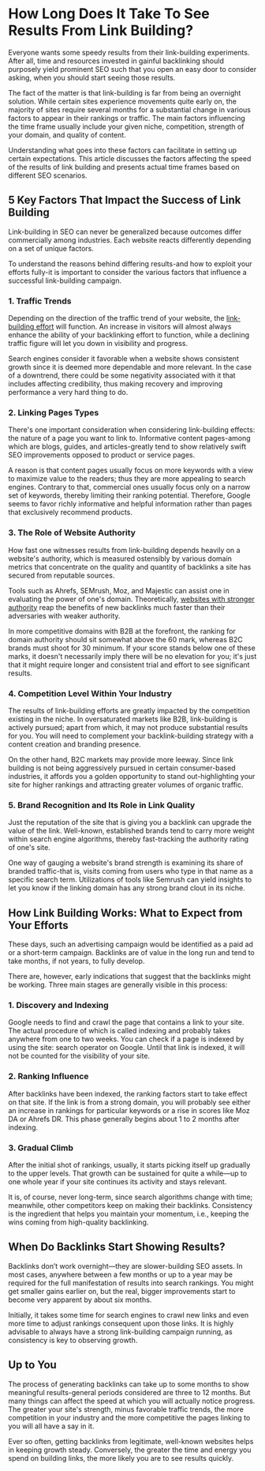 # How Long Does It Take To See Results From Link Building?

Everyone wants some speedy results from their link-building experiments. After all, time and resources invested in gainful backlinking should purposely yield prominent SEO such that you open an easy door to consider asking, when you should start seeing those results.

The fact of the matter is that link-building is far from being an overnight solution. While certain sites experience movements quite early on, the majority of sites require several months for a substantial change in various factors to appear in their rankings or traffic. The main factors influencing the time frame usually include your given niche, competition, strength of your domain, and quality of content.

Understanding what goes into these factors can facilitate in setting up certain expectations. This article discusses the factors affecting the speed of the results of link building and presents actual time frames based on different SEO scenarios.

## 5 Key Factors That Impact the Success of Link Building

Link-building in SEO can never be generalized because outcomes differ commercially among industries. Each website reacts differently depending on a set of unique factors.

To understand the reasons behind differing results-and how to exploit your efforts fully-it is important to consider the various factors that influence a successful link-building campaign.

### 1. Traffic Trends

Depending on the direction of the traffic trend of your website, the [link-building effort](https://blog.oficly.com/white-hat-link-building-for-high-quality-backlinks) will function. An increase in visitors will almost always enhance the ability of your backlinking effort to function, while a declining traffic figure will let you down in visibility and progress.

Search engines consider it favorable when a website shows consistent growth since it is deemed more dependable and more relevant. In the case of a downtrend, there could be some negativity associated with it that includes affecting credibility, thus making recovery and improving performance a very hard thing to do.

### 2. Linking Pages Types

There's one important consideration when considering link-building effects: the nature of a page you want to link to. Informative content pages-among which are blogs, guides, and articles-greatly tend to show relatively swift SEO improvements opposed to product or service pages.

A reason is that content pages usually focus on more keywords with a view to maximize value to the readers; thus they are more appealing to search engines. Contrary to that, commercial ones usually focus only on a narrow set of keywords, thereby limiting their ranking potential. Therefore, Google seems to favor richly informative and helpful information rather than pages that exclusively recommend products.

### 3. The Role of Website Authority

How fast one witnesses results from link-building depends heavily on a website's authority, which is measured ostensibly by various domain metrics that concentrate on the quality and quantity of backlinks a site has secured from reputable sources.

Tools such as Ahrefs, SEMrush, Moz, and Majestic can assist one in evaluating the power of one's domain. Theoretically, [websites with stronger authority](https://www.oficly.com) reap the benefits of new backlinks much faster than their adversaries with weaker authority.

In more competitive domains with B2B at the forefront, the ranking for domain authority should sit somewhat above the 60 mark, whereas B2C brands must shoot for 30 minimum. If your score stands below one of these marks, it doesn't necessarily imply there will be no elevation for you; it's just that it might require longer and consistent trial and effort to see significant results.

### 4. Competition Level Within Your Industry

The results of link-building efforts are greatly impacted by the competition existing in the niche. In oversaturated markets like B2B, link-building is actively pursued; apart from which, it may not produce substantial results for you. You will need to complement your backlink-building strategy with a content creation and branding presence.

On the other hand, B2C markets may provide more leeway. Since link building is not being aggressively pursued in certain consumer-based industries, it affords you a golden opportunity to stand out-highlighting your site for higher rankings and attracting greater volumes of organic traffic.

### 5. Brand Recognition and Its Role in Link Quality

Just the reputation of the site that is giving you a backlink can upgrade the value of the link. Well-known, established brands tend to carry more weight within search engine algorithms, thereby fast-tracking the authority rating of one's site.

One way of gauging a website's brand strength is examining its share of branded traffic-that is, visits coming from users who type in that name as a specific search term. Utilizations of tools like Semrush can yield insights to let you know if the linking domain has any strong brand clout in its niche.

## How Link Building Works: What to Expect from Your Efforts

These days, such an advertising campaign would be identified as a paid ad or a short-term campaign. Backlinks are of value in the long run and tend to take months, if not years, to fully develop.

There are, however, early indications that suggest that the backlinks might be working. Three main stages are generally visible in this process:

### 1. Discovery and Indexing

Google needs to find and crawl the page that contains a link to your site. The actual procedure of which is called indexing and probably takes anywhere from one to two weeks. You can check if a page is indexed by using the site: search operator on Google. Until that link is indexed, it will not be counted for the visibility of your site.

### 2. Ranking Influence

After backlinks have been indexed, the ranking factors start to take effect on that site. If the link is from a strong domain, you will probably see either an increase in rankings for particular keywords or a rise in scores like Moz DA or Ahrefs DR. This phase generally begins about 1 to 2 months after indexing.

### 3. Gradual Climb

After the initial shot of rankings, usually, it starts picking itself up gradually to the upper levels. That growth can be sustained for quite a while—up to one whole year if your site continues its activity and stays relevant.

It is, of course, never long-term, since search algorithms change with time; meanwhile, other competitors keep on making their backlinks. Consistency is the ingredient that helps you maintain your momentum, i.e., keeping the wins coming from high-quality backlinking.

## When Do Backlinks Start Showing Results?

Backlinks don’t work overnight—they are slower-building SEO assets. In most cases, anywhere between a few months or up to a year may be required for the full manifestation of results into search rankings. You might get smaller gains earlier on, but the real, bigger improvements start to become very apparent by about six months.

Initially, it takes some time for search engines to crawl new links and even more time to adjust rankings consequent upon those links. It is highly advisable to always have a strong link-building campaign running, as consistency is key to observing growth.

## Up to You

The process of generating backlinks can take up to some months to show meaningful results-general periods considered are three to 12 months. But many things can affect the speed at which you will actually notice progress. The greater your site's strength, minus favorable traffic trends, the more competition in your industry and the more competitive the pages linking to you will all have a say in it.

Ever so often, getting backlinks from legitimate, well-known websites helps in keeping growth steady. Conversely, the greater the time and energy you spend on building links, the more likely you are to see results quickly.

